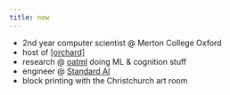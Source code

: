```yaml
---
title: now
---
```

- 2nd year computer scientist @ Merton College Oxford
- host of [\[orchard\]](https://lu.ma/orchard)
- research @ [oatml](https://oatml.cs.ox.ac.uk/) doing ML & cognition stuff
- engineer @ [Standard AI](https://standard.ai/)
- block printing with the Christchurch art room
